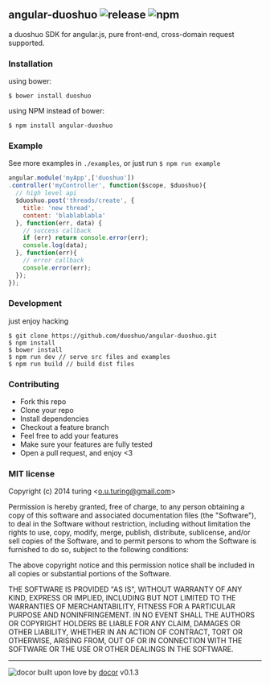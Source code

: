 ## angular-duoshuo ![release](http://img.shields.io/github/release/duoshuo/angular-duoshuo.svg)&nbsp;![npm](http://img.shields.io/npm/v/angular-duoshuo.svg)

a duoshuo SDK for angular.js, pure front-end, cross-domain request supported.

### Installation

using bower:
```
$ bower install duoshuo
```
using NPM instead of bower:

```
$ npm install angular-duoshuo
```

### Example

See more examples in `./examples`, or just run `$ npm run example`

````javascript
angular.module('myApp',['duoshuo'])
.controller('myController', function($scope, $duoshuo){
  // high level api
  $duoshuo.post('threads/create', {
    title: 'new thread',
    content: 'blablablabla'
  }, function(err, data) {
    // success callback
    if (err) return console.error(err);
    console.log(data);
  }, function(err){
    // error callback
    console.error(err);
  });
});
````
### Development
just enjoy hacking
```
$ git clone https://github.com/duoshuo/angular-duoshuo.git
$ npm install 
$ bower install 
$ npm run dev // serve src files and examples
$ npm run build // build dist files
```

### Contributing
- Fork this repo
- Clone your repo
- Install dependencies
- Checkout a feature branch
- Feel free to add your features
- Make sure your features are fully tested
- Open a pull request, and enjoy <3

### MIT license
Copyright (c) 2014 turing &lt;o.u.turing@gmail.com&gt;

Permission is hereby granted, free of charge, to any person obtaining a copy
of this software and associated documentation files (the &quot;Software&quot;), to deal
in the Software without restriction, including without limitation the rights
to use, copy, modify, merge, publish, distribute, sublicense, and/or sell
copies of the Software, and to permit persons to whom the Software is
furnished to do so, subject to the following conditions:

The above copyright notice and this permission notice shall be included in
all copies or substantial portions of the Software.

THE SOFTWARE IS PROVIDED &quot;AS IS&quot;, WITHOUT WARRANTY OF ANY KIND, EXPRESS OR
IMPLIED, INCLUDING BUT NOT LIMITED TO THE WARRANTIES OF MERCHANTABILITY,
FITNESS FOR A PARTICULAR PURPOSE AND NONINFRINGEMENT. IN NO EVENT SHALL THE
AUTHORS OR COPYRIGHT HOLDERS BE LIABLE FOR ANY CLAIM, DAMAGES OR OTHER
LIABILITY, WHETHER IN AN ACTION OF CONTRACT, TORT OR OTHERWISE, ARISING FROM,
OUT OF OR IN CONNECTION WITH THE SOFTWARE OR THE USE OR OTHER DEALINGS IN
THE SOFTWARE.

---
![docor](https://cdn1.iconfinder.com/data/icons/windows8_icons_iconpharm/26/doctor.png)
built upon love by [docor](https://github.com/turingou/docor.git) v0.1.3